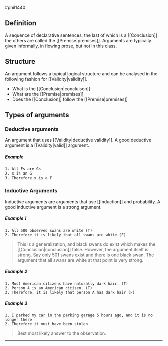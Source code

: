 #phil1440 
## Definition
A sequence of declarative sentences, the last of which is a [[Conclusion]] the others are called the [[Premise|premises]]. Arguments are typically given informally, in flowing prose, but not in this class. 
## Structure
An argument follows a typical logical structure and can be analysed in the following fashion for [[Validity|validity]].
- What is the [[Conclusion|concluison]]
- What are the [[Premise|premises]]
- Does the [[Conclusion]] follow the [[Premise|premises]]
## Types of arguments
### Deductive arguments
An argument that uses [[Validity|deductive validity]]. A good deductive argument is a [[Validity|valid]] argument.
##### Example
```
1. All Fs are Gs
2. x is an G
3. Therefore x is a F
```
### Inductive Arguments
Inductive arguments are arguments that use [[Induction]] and probability. A good inductive argument is a strong argument. 
##### Example 1
```
1. All 500 observed swans are white (T)
2. Therefore it is likely that all swans are white (F)
```
> This is a generalization, and black swans do exist which makes the [[Conclusion|conclusion]] false. However, the argument itself is strong. Say only 501 swans exist and there is one black swan. The argument that all swans are white at that point is very strong. 
##### Example 2
```
1. Most American citizens have naturally dark hair. (T)
2. Person A is an American citizen. (T)
3. Therefore, it is likely that person A has dark hair (F)
```
##### Example 3
```
1. I parked my car in the parking garage 5 hours ago, and it is no longer there
2. Therefore it must have been stolen
```
> Best most likely answer to the observation. 
--- 
